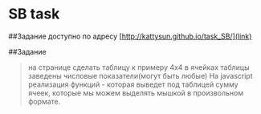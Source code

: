 # SB task

##Задание доступно по адресу [http://kattysun.github.io/task_SB/](link)

##Задание
>на странице сделать таблицу к примеру 4х4 в ячейках таблицы заведены числовые показатели(могут быть любые)
На javascript реализация функций - которая выведет под таблицей сумму ячеек, которые мы можем выделять мышкой в произвольном формате.